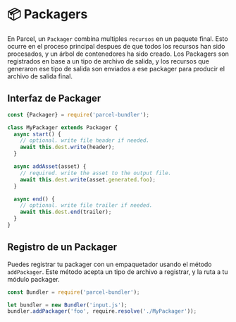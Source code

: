 # 📦 Packagers

En Parcel, un `Packager` combina multiples `recursos` en un paquete final. Esto ocurre en el proceso principal despues de que todos los recursos han sido procesados, y un árbol de contenedores ha sido creado. Los Packagers son registrados en base a un tipo de archivo de salida, y los recursos que generaron ese tipo de salida son enviados a ese packager para producir el archivo de salida final.

## Interfaz de Packager

```javascript
const {Packager} = require('parcel-bundler');

class MyPackager extends Packager {
  async start() {
    // optional. write file header if needed.
    await this.dest.write(header);
  }

  async addAsset(asset) {
    // required. write the asset to the output file.
    await this.dest.write(asset.generated.foo);
  }

  async end() {
    // optional. write file trailer if needed.
    await this.dest.end(trailer);
  }
}
```

## Registro de un Packager

Puedes registrar tu packager con un empaquetador usando el método `addPackager`. Este método acepta un tipo de archivo a registrar, y la ruta a tu módulo packager.

```javascript
const Bundler = require('parcel-bundler');

let bundler = new Bundler('input.js');
bundler.addPackager('foo', require.resolve('./MyPackager'));
```
